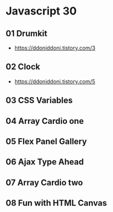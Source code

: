 # Javascript 30

## 01 Drumkit

- <https://ddoniddoni.tistory.com/3>

## 02 Clock

- <https://ddoniddoni.tistory.com/5>

## 03 CSS Variables

## 04 Array Cardio one

## 05 Flex Panel Gallery

## 06 Ajax Type Ahead

## 07 Array Cardio two

## 08 Fun with HTML Canvas
